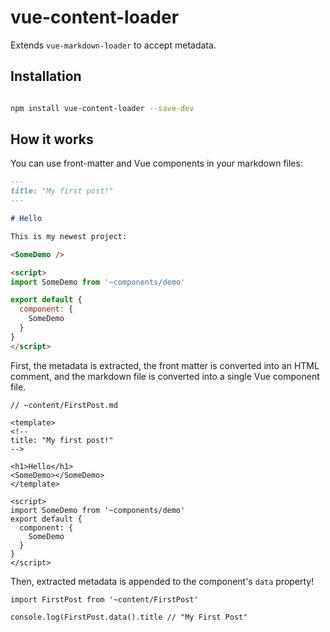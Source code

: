 # vue-content-loader

Extends `vue-markdown-loader` to accept metadata.

## Installation

```bash

npm install vue-content-loader --save-dev

```

## How it works

You can use front-matter and Vue components in your markdown files:

```md
---
title: "My first post!"
---

# Hello

This is my newest project:

<SomeDemo />

<script>
import SomeDemo from '~components/demo'

export default {
  component: {
    SomeDemo
  }
}
</script>
```

First, the metadata is extracted, the front matter is converted into an HTML comment,
and the markdown file is converted into a single Vue component file.

```
// ~content/FirstPost.md

<template>
<!--
title: "My first post!"
-->

<h1>Hello</h1>
<SomeDemo></SomeDemo>
</template>

<script>
import SomeDemo from '~components/demo'
export default {
  component: {
    SomeDemo
  }
}
</script>
```

Then, extracted metadata is appended to the component's `data` property!


```
import FirstPost from '~content/FirstPost'

console.log(FirstPost.data().title // "My First Post"

```
